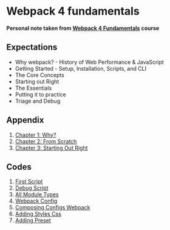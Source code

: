 # Webpack 4 fundamentals

**Personal note taken from [Webpack 4 Fundamentals](https://frontendmasters.com/courses/webpack-fundamentals/) course**

## Expectations

- Why webpack? - History of Web Performance & JavaScript
- Getting Started - Setup, Installation, Scripts, and CLI
- The Core Concepts
- Starting out Right
- The Essentials
- Putting it to practice
- Triage and Debug

## Appendix

1. [Chapter 1: Why?](./src/chapter-1-why.md)
2. [Chapter 2: From Scratch](./src/chapter-2-from-scratch.md)
3. [Chapter 3: Starting Out Right](./src/chapter-3-starting-out-right.md)

## Codes

1. [First Script](https://github.com/devmahmud/webpack4-fundamentals/tree/feature/01-first-script)
2. [Debug Script](https://github.com/devmahmud/webpack4-fundamentals/tree/feature/02-debug-script)
3. [All Module Types](https://github.com/devmahmud/webpack4-fundamentals/tree/feature/03-all-module-types)
4. [Webpack Config](https://github.com/devmahmud/webpack4-fundamentals/tree/feature/04-webpack-config)
5. [Composing Configs Webpack](https://github.com/devmahmud/webpack4-fundamentals/tree/feature/04-webpack-config)
6. [Adding Styles Css](https://github.com/devmahmud/webpack4-fundamentals/tree/feature/06-adding-styles-css)
7. [Adding Preset](https://github.com/devmahmud/webpack4-fundamentals/tree/feature/07-adding-preset)
